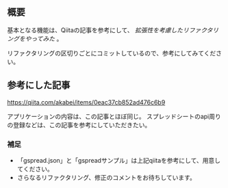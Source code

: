 ## 概要
基本となる機能は、Qiitaの記事を参考にして、 *拡張性を考慮したリファクタリングをやってみた* 。

リファクタリングの区切りごとにコミットしているので、参考にしてみてください。

## 参考にした記事
https://qiita.com/akabei/items/0eac37cb852ad476c6b9

アプリケーションの内容は、この記事とほぼ同じ。
スプレッドシートのapi周りの登録などは、この記事を参考にしていただきたい。

### 補足
- 「gspread.json」と「gspreadサンプル」は上記qiitaを参考にして、用意してください。
- さらなるリファクタリング、修正のコメントをお待ちしています。
